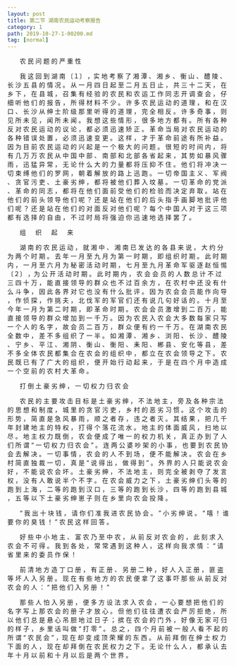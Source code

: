 ```yaml
---
layout: post
title: 第二节 湖南农民运动考察报告 
category: 1
path: 2019-10-27-1-00200.md
tag: [normal]
---
```



　　农 民 问 题 的 严 重 性 

　　我 这 回 到 湖 南 〔１〕 ，实 地 考 察 了 湘 潭 、 湘 乡 、 衡 山 、 醴 陵 、 长 沙 五 县 的 情 况 。 从 一 月 四 日 起 至 二 月 五 日 止 ， 共 三 十 二 天 ， 在 乡 下 ， 在 县 城 ， 召 集 有 经 验 的 农 民 和 农 运 工 作 同 志 开 调 查 会 ， 仔 细 听 他 们 的 报 告 ， 所 得 材 料 不 少 。 许 多 农 民 运 动 的 道 理 ， 和 在 汉 口 、 长 沙 从 绅 士 阶 级 那 里 听 得 的 道 理 ， 完 全 相 反 。 许 多 奇 事 ， 则 见 所 未 见 ， 闻 所 未 闻 。 我 想 这 些 情 形 ， 很 多 地 方 都 有 。 所 有 各 种 反 对 农 民 运 动 的 议 论 ， 都 必 须 迅 速 矫 正 。 革 命 当 局 对 农 民 运 动 的 各 种 错 误 处 置 ， 必 须 迅 速 变 更 。 这 样 ， 才 于 革 命 前 途 有 所 补 益 。 因 为 目 前 农 民 运 动 的 兴 起 是 一 个 极 大 的 问 题 。 很 短 的 时 间 内 ， 将 有 几 万 万 农 民 从 中 国 中 部 、 南 部 和 北 部 各 省 起 来 ， 其 势 如 暴 风 骤 雨 ， 迅 猛 异 常 ， 无 论 什 么 大 的 力 量 都 将 压 抑 不 住 。 他 们 将 冲 决 一 切 束 缚 他 们 的 罗 网 ， 朝 着 解 放 的 路 上 迅 跑 。 一 切 帝 国 主 义 、 军 阀 、 贪 官 污 吏 、 土 豪 劣 绅 ， 都 将 被 他 们 葬 入 坟 墓 。 一 切 革 命 的 党 派 、 革 命 的 同 志 ， 都 将 在 他 们 面 前 受 他 们 的 检 验 而 决 定 弃 取 。 站 在 他 们 的 前 头 领 导 他 们 呢 ？ 还 是 站 在 他 们 的 后 头 指 手 画 脚 地 批 评 他 们 呢 ？ 还 是 站 在 他 们 的 对 面 反 对 他 们 呢 ？ 每 个 中 国 人 对 于 这 三 项 都 有 选 择 的 自 由 ， 不 过 时 局 将 强 迫 你 迅 速 地 选 择 罢 了 。

　　组 　 织 　 起 　 来

　　湖 南 的 农 民 运 动 ， 就 湘 中 、 湘 南 已 发 达 的 各 县 来 说 ， 大 约 分 为 两 个 时 期 。 去 年 一 月 至 九 月 为 第 一 时 期 ， 即 组 织 时 期 。 此 时 期 内 ， 一 月 至 六 月 为 秘 密 活 动 时 期 ， 七 月 至 九 月 革 命 军 驱 逐 赵 恒 惕 〔２〕 ，为 公 开 活 动 时 期 。 此 时 期 内 ， 农 会 会 员 的 人 数 总 计 不 过 三 四 十 万 ， 能 直 接 领 导 的 群 众 也 不 过 百 余 方 ， 在 农 村 中 还 没 有 什 么 斗 争 ， 因 此 各 界 对 它 也 没 有 什 么 批 评 。 因 为 农 会 会 员 能 作 向 导 ， 作 侦 探 ， 作 挑 夫 ， 北 伐 军 的 军 官 们 还 有 说 几 句 好 话 的 。 十 月 至 今 年 一 月 为 第 二 时 期 ， 即 革 命 时 期 。 农 会 会 员 激 增 到 二 百 万 ， 能 直 接 领 导 的 群 众 增 加 到 一 千 万 。 因 为 农 民 入 农 会 大 多 数 每 家 只 写 一 个 人 的 名 字 ， 故 会 员 二 百 万 ， 群 众 便 有 约 一 千 万 。 在 湖 南 农 民 全 数 中 ， 差 不 多 组 织 了 一 半 。 如 湘 潭 、 湘 乡 、 浏 阳 、 长 沙 、 醴 陵 、 宁 乡 、 平 江 、 湘 阴 、 衡 山 、 衡 阳 、 耒 阳 、 郴 县 、 安 化 等 县 ， 差 不 多 全 体 农 民 都 集 合 在 农 会 的 组 织 中 ， 都 立 在 农 会 领 导 之 下 。 农 民 既 已 有 了 广 大 的 组 织 ， 便 开 始 行 动 起 来 ， 于 是 在 四 个 月 中 造 成 一 个 空 前 的 农 村 大 革 命 。

　　打 倒 土 豪 劣 绅 ， 一 切 权 力 归 农 会

　　农 民 的 主 要 攻 击 目 标 是 土 豪 劣 绅 ， 不 法 地 主 ， 旁 及 各 种 宗 法 的 思 想 和 制 度 ， 城 里 的 贪 官 污 吏 ， 乡 村 的 恶 劣 习 惯 。 这 个 攻 击 的 形 势 ， 简 直 是 急 风 暴 雨 ， 顺 之 者 存 ， 违 之 者 灭 。 其 结 果 ， 把 几 千 年 封 建 地 主 的 特 权 ， 打 得 个 落 花 流 水 。 地 主 的 体 面 威 风 ， 扫 地 以 尽 。 地 主 权 力 既 倒 ， 农 会 便 成 了 唯 一 的 权 力 机 关 ， 真 正 办 到 了 人 们 所 谓 “ 一 切 权 力 归 农 会 ” 。 连 两 公 婆 吵 架 的 小 事 ， 也 要 到 农 民 协 会 去 解 决 。 一 切 事 情 ， 农 会 的 人 不 到 场 ， 便 不 能 解 决 。 农 会 在 乡 村 简 直 独 裁 一 切 ， 真 是 “ 说 得 出 ， 做 得 到 ” 。 外 界 的 人 只 能 说 农 会 好 ， 不 能 说 农 会 坏 。 土 豪 劣 绅 ， 不 法 地 主 ， 则 完 全 被 剥 夺 了 发 言 权 ， 没 有 人 敢 说 半 个 不 字 。 在 农 会 威 力 之 下 ， 土 豪 劣 绅 们 头 等 的 跑 到 上 海 ， 二 等 的 跑 到 汉 口 ， 三 等 的 跑 到 长 沙 ， 四 等 的 跑 到 县 城 ， 五 等 以 下 土 豪 劣 绅 崽 子 则 在 乡 里 向 农 会 投 降 。

　　“ 我 出 十 块 钱 ， 请 你 们 准 我 进 农 民 协 会 。 ” 小 劣 绅 说 。 “ 嘻 ！ 谁 要 你 的 臭 钱 ！ ” 农 民 这 样 回 答 。

　　好 些 中 小 地 主 、 富 农 乃 至 中 农 ， 从 前 反 对 农 会 的 ， 此 刻 求 入 农 会 不 可 得 。 我 到 各 处 ， 常 常 遇 到 这 种 人 ， 这 样 向 我 求 情 ： “ 请 省 里 来 的 委 员 作 保 ！

　　前 清 地 方 造 丁 口 册 ， 有 正 册 、 另 册 二 种 ， 好 人 入 正 册 ， 匪 盗 等 坏 人 入 另 册 。 现 在 有 些 地 方 的 农 民 便 拿 了 这 事 吓 那 些 从 前 反 对 农 会 的 人 ： “ 把 他 们 入 另 册 ！ ”

　　那 些 人 怕 入 另 册 ， 便 多 方 设 法 求 入 农 会 ， 一 心 要 想 把 他 们 的 名 字 写 上 那 农 会 的 册 子 才 放 心 。 但 他 们 往 往 遭 农 会 严 厉 拒 绝 ， 所 以 他 们 总 是 悬 心 吊 胆 地 过 日 子 ； 摈 在 农 会 的 门 外 ， 好 像 无 家 可 归 的 样 子 ， 乡 里 话 叫 做 “ 打 零 ” 。 总 之 ， 四 个 月 前 被 一 般 人 看 不 起 的 所 谓 “ 农 民 会 ” ，现 在 却 变 成 顶 荣 耀 的 东 西 。 从 前 拜 倒 在 绅 士 权 力 下 面 的 人 ， 现 在 却 拜 倒 在 农 民 权 力 之 下 。 无 论 什 么 人 ， 都 承 认 去 年 十 月 以 前 和 十 月 以 后 是 两 个 世 界 。